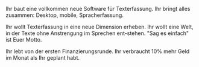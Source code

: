 Ihr baut eine vollkommen neue Software für Texterfassung. Ihr bringt alles zusammen: Desktop, mobile, Spracherfassung.

Ihr wollt Texterfassung in eine neue Dimension erheben. Ihr wollt eine Welt, in der Texte ohne Anstrengung im Sprechen ent-stehen. &quot;Sag es einfach&quot; ist Euer Motto.

Ihr lebt von der ersten Finanzierungsrunde. Ihr verbraucht 10% mehr Geld im Monat als Ihr geplant habt.





